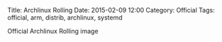 Title: Archlinux Rolling
Date: 2015-02-09 12:00
Category: Official
Tags: official, arm, distrib, archlinux, systemd

Official Archlinux Rolling image
